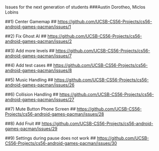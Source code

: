 Issues for the next generation of students
###Austin Dorotheo, Miclos Lobins

##1) Center Gamemap ##
https://github.com/UCSB-CS56-Projects/cs56-android-games-pacman/issues/1

##2) Fix Ghost AI ##
https://github.com/UCSB-CS56-Projects/cs56-android-games-pacman/issues/2

##3) Add more levels ##
https://github.com/UCSB-CS56-Projects/cs56-android-games-pacman/issues/7

##4) Add test cases ##
https://github.com/UCSB-CS56-Projects/cs56-android-games-pacman/issues/8

##5) Music Handling ##
https://github.com/UCSB-CS56-Projects/cs56-android-games-pacman/issues/26

##6) Collision Handling ##
https://github.com/UCSB-CS56-Projects/cs56-android-games-pacman/issues/27

##7) Mute Button Phone Screen ##
https://github.com/UCSB-CS56-Projects/cs56-android-games-pacman/issues/28

##8) Add Fruit ##
https://github.com/UCSB-CS56-Projects/cs56-android-games-pacman/issues/29

##9) Settings during pause does not work ##
https://github.com/UCSB-CS56-Projects/cs56-android-games-pacman/issues/30
